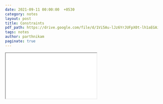 ```yaml
---
date: 2021-09-11 00:00:00  +0530
category: notes
layout: post
title: Constraints
pdf_path: https://drive.google.com/file/d/1Vi5Au-lJz6YrJUFpX0t-lh1aEGAikkhy/preview?usp=sharing
tags: notes
author: parthnikam
paginate: true
---
```


<iframe class="embed-pdf" src="{{ page.pdf_path }}#toolbar=0" seamless="seamless" scrolling="no" style="overflow:hidden"></iframe>
